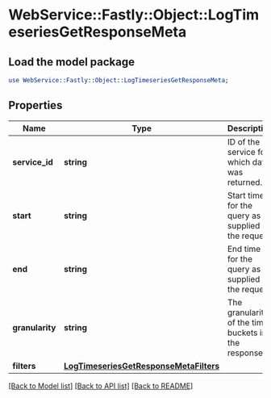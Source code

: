 # WebService::Fastly::Object::LogTimeseriesGetResponseMeta

## Load the model package
```perl
use WebService::Fastly::Object::LogTimeseriesGetResponseMeta;
```

## Properties
Name | Type | Description | Notes
------------ | ------------- | ------------- | -------------
**service_id** | **string** | ID of the service for which data was returned. | [optional] 
**start** | **string** | Start time for the query as supplied in the request. | [optional] 
**end** | **string** | End time for the query as supplied in the request. | [optional] 
**granularity** | **string** | The granularity of the time buckets in the response. | [optional] 
**filters** | [**LogTimeseriesGetResponseMetaFilters**](LogTimeseriesGetResponseMetaFilters.md) |  | [optional] 

[[Back to Model list]](../README.md#documentation-for-models) [[Back to API list]](../README.md#documentation-for-api-endpoints) [[Back to README]](../README.md)



